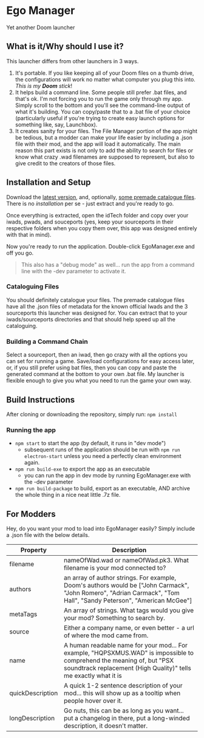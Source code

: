 # Ego Manager

Yet another Doom launcher

## What is it/Why should I use it?

This launcher differs from other launchers in 3 ways.

1. It's portable.  If you like keeping all of your Doom files on a thumb drive, the configurations will work no matter what computer you plug this into.  *This is my* ***Doom*** *stick*!
2. It helps build a command line.  Some people still prefer .bat files, and that's ok.  I'm not forcing you to run the game only through my app.  Simply scroll to the bottom and you'll see the command-line output of what it's building.  You can copy/paste that to a .bat file of your choice (particularly useful if you're trying to create easy launch options for something like, say, Launchbox).
3. It creates sanity for your files.  The File Manager portion of the app might be tedious, but a modder can make your life easier by including a .json file with their mod, and the app will load it automatically.  The main reason this part exists is not only to add the ability to search for files or know what crazy .wad filenames are supposed to represent, but also to give credit to the creators of those files.  

## Installation and Setup

Download the [latest version](https://github.com/hylianux/EgoManager/releases), and, optionally, [some premade catalogue files](https://github.com/hylianux/EgoManager/releases/download/v0.1-beta/Extra.Metadata.7z).  There is no *installation* per se - just extract and you're ready to go.

Once everything is extracted, open the idTech folder and copy over your iwads, pwads, and souceports (yes, keep your sourceports in their respective folders when you copy them over, this app was designed entirely with that in mind).

Now you're ready to run the application.  Double-click EgoManager.exe and off you go.

> This also has a "debug mode" as well... run the app from a command line with the -dev parameter to activate it.

### Cataloguing Files

You should definitely catalogue your files.  The premade catalogue files have all the .json files of metadata for the known official Iwads and the 3 sourceports this launcher was designed for.  You can extract that to your iwads/sourceports directories and that should help speed up all the cataloguing.  

### Building a Command Chain

Select a sourceport, then an iwad, then go crazy with all the options you can set for running a game.  Save/load configurations for easy access later, or, if you still prefer using bat files, then you can copy and paste the generated command at the bottom to your own .bat file.  My launcher is flexible enough to give you what you need to run the game your own way.

## Build Instructions

After cloning or downloading the repository, simply run:
`npm install`

### Running the app

* `npm start` to start the app (by default, it runs in "dev mode")
  * subsequent runs of the application should be run with `npm run electron-start` unless you need a perfectly clean environment again.
* `npm run build-exe` to export the app as an executable
  * you can run the app in dev mode by running EgoManager.exe with the -dev parameter
* `npm run build-package` to build, export as an executable, AND archive the whole thing in a nice neat little .7z file.

## For Modders

Hey, do you want your mod to load into EgoManager easily?  Simply include a .json file with the below details.

Property | Description
---|---
filename|nameOfWad.wad or nameOfWad.pk3.  What filename is your mod connected to?
authors|an array of author strings.  For example, Doom's authors would be ["John Carmack", "John Romero", "Adrian Carmack", "Tom Hall", "Sandy Peterson", "American McGee"]
metaTags|An array of strings.  What tags would you give your mod?  Something to search by.
source|Either a company name, or even better - a url of where the mod came from.
name|A human readable name for your mod... For example, "HQPSXMUS.WAD" is impossible to comprehend the meaning of, but "PSX soundtrack replacement (High Quality)" tells me exactly what it is
quickDescription|A quick 1-2 sentence description of your mod... this will show up as a tooltip when people hover over it.
longDescription|Go nuts, this can be as long as you want... put a changelog in there, put a long-winded description, it doesn't matter.
